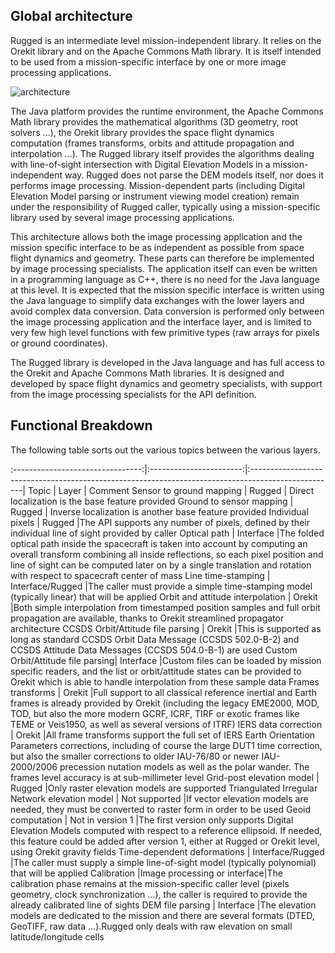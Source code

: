 <!--- Copyright 2013-2014 CS Systèmes d'Information
  Licensed under the Apache License, Version 2.0 (the "License");
  you may not use this file except in compliance with the License.
  You may obtain a copy of the License at
  
    http://www.apache.org/licenses/LICENSE-2.0
  
  Unless required by applicable law or agreed to in writing, software
  distributed under the License is distributed on an "AS IS" BASIS,
  WITHOUT WARRANTIES OR CONDITIONS OF ANY KIND, either express or implied.
  See the License for the specific language governing permissions and
  limitations under the License.
-->

Global architecture
-------------------

Rugged is an intermediate level mission-independent library. It relies on
the Orekit library and on the Apache Commons Math library. It is itself
intended to be used from a mission-specific interface by one or more
image processing applications.

![architecture](../images/rugged-architecture.png)

The Java platform provides the runtime environment, the Apache Commons
Math library provides the mathematical algorithms (3D geometry, root
solvers ...), the Orekit library provides the space flight dynamics
computation (frames transforms, orbits and attitude propagation and
interpolation ...). The Rugged library itself provides the algorithms
dealing with line-of-sight intersection with Digital Elevation Models
in a mission-independent way. Rugged does not parse the DEM models itself,
nor does it performs image processing. Mission-dependent parts (including
Digital Elevation Model parsing or instrument viewing model creation) remain
under the responsibility of Rugged caller, typically using a mission-specific
library used by several image processing applications.

This architecture allows both the image processing application and the mission
specific interface to be as independent as possible from space flight dynamics and
geometry. These parts can therefore be implemented by image processing specialists.
The application itself can even be written in a programming language as C++, there is
no need for the Java language at this level. It is expected that the mission specific
interface is written using the Java language to simplify data exchanges with the lower
layers and avoid complex data conversion. Data conversion is performed only between the
image processing application and the interface layer, and is limited to very few high
level functions with few primitive types (raw arrays for pixels or ground coordinates).

The Rugged library is developed in the Java language and has full access to the Orekit and
Apache Commons Math libraries. It is designed and developed by space flight dynamics and
geometry specialists, with support from the image processing specialists for the API definition.

Functional Breakdown
--------------------

The following table sorts out the various topics between the various layers.

:--------------------------------:|:-----------------------:|:---------------------------------------------------------------------------------------------------|
           Topic                  |           Layer         |                                                      Comment
 Sensor to ground mapping         |           Rugged        |                          Direct localization is the base feature provided
 Ground to sensor mapping         |           Rugged        |                       Inverse localization is another base feature provided
     Individual pixels            |           Rugged        |The API supports any number of pixels, defined by their individual line of sight provided by caller
        Optical path              |         Interface       |The folded optical path inside the spacecraft is taken into account by computing an overall transform combining all inside reflections, so each pixel position and line of sight can be computed later on by a single translation and rotation with respect to spacecraft center of mass
    Line time-stamping            |     Interface/Rugged    |The caller must provide a simple time-stamping model (typically linear) that will be applied
Orbit and attitude interpolation  |          Orekit         |Both simple interpolation from timestamped position samples and full orbit propagation are available, thanks to Orekit streamlined propagator architecture
CCSDS Orbit/Attitude file parsing |          Orekit         |This is supported as long as standard CCSDS Orbit Data Message (CCSDS 502.0-B-2) and CCSDS Attitude Data Messages (CCSDS 504.0-B-1) are used
Custom Orbit/Attitude file parsing|        Interface        |Custom files can be loaded by mission specific readers, and the list or orbit/attitude states can be provided to Orekit which is able to handle interpolation from these sample data
       Frames transforms          |          Orekit         |Full support to all classical reference inertial and Earth frames is already provided by Orekit (including the legacy EME2000, MOD, TOD, but also the more modern GCRF, ICRF, TIRF or exotic frames like TEME or Veis1950, as well as several versions of ITRF)
      IERS data correction        |          Orekit         |All frame transforms support the full set of IERS Earth Orientation Parameters corrections, including of course the large DUT1 time correction, but also the smaller corrections to older IAU-76/80 or newer IAU-2000/2006 precession nutation models as well as the polar wander. The frames level accuracy is at sub-millimeter level
     Grid-post elevation model    |          Rugged         |Only raster elevation models are supported
Triangulated Irregular Network elevation model | Not supported |If vector elevation models are needed, they must be converted to raster form in order to be used
         Geoid computation        |     Not in version 1    |The first version only supports Digital Elevation Models computed with respect to a reference ellipsoid. If needed, this feature could be added after version 1, either at Rugged or Orekit level, using Orekit gravity fields
  Time-dependent deformations     |     Interface/Rugged    |The caller must supply a simple line-of-sight model (typically polynomial) that will be applied
           Calibration            |Image processing or interface|The calibration phase remains at the mission-specific caller level (pixels geometry, clock synchronization …), the caller is required to provide the already calibrated line of sights
         DEM file parsing         |         Interface       |The elevation models are dedicated to the mission and there are several formats (DTED, GeoTIFF, raw data …).Rugged only deals with raw elevation on small latitude/longitude cells
